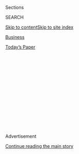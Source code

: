 <div id="app">

<div>

<div>

<div>

<div class="NYTAppHideMasthead css-1q2w90k e1suatyy0">

<div class="section css-ui9rw0 e1suatyy2">

<div class="css-eph4ug er09x8g0">

<div class="css-6n7j50">

</div>

<span class="css-1dv1kvn">Sections</span>

<div class="css-10488qs">

<span class="css-1dv1kvn">SEARCH</span>

</div>

[Skip to content](#site-content)[Skip to site
index](#site-index)

</div>

<div id="masthead-section-label" class="css-1wr3we4 eaxe0e00">

[Business](https://www.nytimes.com/section/business)

</div>

<div class="css-10698na e1huz5gh0">

</div>

</div>

<div id="masthead-bar-one" class="section hasLinks css-15hmgas e1csuq9d3">

<div class="css-uqyvli e1csuq9d0">

</div>

<div class="css-1uqjmks e1csuq9d1">

</div>

<div class="css-9e9ivx">

[](https://myaccount.nytimes.com/auth/login?response_type=cookie&client_id=vi)

</div>

<div class="css-1bvtpon e1csuq9d2">

[Today’s
Paper](https://www.nytimes.com/section/todayspaper)

</div>

</div>

</div>

</div>

<div data-aria-hidden="false">

<div id="site-content" data-role="main">

<div>

<div class="css-1aor85t" style="opacity:0.000000001;z-index:-1;visibility:hidden">

<div class="css-1hqnpie">

<div class="css-epjblv">

<span class="css-17xtcya">[Business](/section/business)</span><span class="css-x15j1o">|</span><span class="css-fwqvlz">Even
Before He Takes Office, Trump Knocks Automakers on Their
Heels</span>

</div>

<div class="css-k008qs">

<div class="css-1iwv8en">

<span class="css-18z7m18"></span>

<div>

</div>

</div>

<span class="css-1n6z4y">https://nyti.ms/2j11Tuj</span>

<div class="css-1705lsu">

<div class="css-4xjgmj">

<div class="css-4skfbu" data-role="toolbar" data-aria-label="Social Media Share buttons, Save button, and Comments Panel with current comment count" data-testid="share-tools">

  - 
  - 
  - 
  - 
    
    <div class="css-6n7j50">
    
    </div>

  - 

</div>

</div>

</div>

</div>

</div>

</div>

<div class="css-13pd83m">

</div>

<div id="top-wrapper" class="css-1sy8kpn">

<div id="top-slug" class="css-l9onyx">

Advertisement

</div>

[Continue reading the main
story](#after-top)

<div class="ad top-wrapper" style="text-align:center;height:100%;display:block;min-height:250px">

<div id="top" class="place-ad" data-position="top" data-size-key="top">

</div>

</div>

<div id="after-top">

</div>

</div>

<div id="sponsor-wrapper" class="css-1hyfx7x">

<div id="sponsor-slug" class="css-19vbshk">

Supported by

</div>

[Continue reading the main
story](#after-sponsor)

<div id="sponsor" class="ad sponsor-wrapper" style="text-align:center;height:100%;display:block">

</div>

<div id="after-sponsor">

</div>

</div>

<div class="css-1vkm6nb ehdk2mb0">

# Even Before He Takes Office, Trump Knocks Automakers on Their Heels

</div>

![<span class="css-16f3y1r e13ogyst0">Mark Fields, the C.E.O. of Ford,
said market demand – not criticism from Donald Trump – was the main
reason for canceling plans to build a Mexican
plant.</span><span class="css-cch8ym"><span class="css-1dv1kvn">Credit</span><span class="css-cnj6d5 e1z0qqy90" itemprop="copyrightHolder"><span class="css-1ly73wi e1tej78p0">Credit...</span><span>CNBC</span></span></span>](https://static01.nyt.com/images/2017/01/03/business/cnbc-ford/cnbc-ford-videoSixteenByNineJumbo1600.png)

<div class="css-xt80pu e12qa4dv0">

<div class="css-18e8msd">

<div class="css-vp77d3 epjyd6m0">

<div class="css-1baulvz">

By [<span class="css-1baulvz" itemprop="name">Bill
Vlasic</span>](http://www.nytimes.com/by/bill-vlasic) and
<span class="css-1baulvz last-byline" itemprop="name">Neal E.
Boudette</span>

</div>

</div>

  - Jan. 3,
    2017

  - 
    
    <div class="css-4xjgmj">
    
    <div class="css-d8bdto" data-role="toolbar" data-aria-label="Social Media Share buttons, Save button, and Comments Panel with current comment count" data-testid="share-tools">
    
      - 
      - 
      - 
      - 
        
        <div class="css-6n7j50">
        
        </div>
    
      - 
    
    </div>
    
    </div>

</div>

</div>

<div class="section meteredContent css-1r7ky0e" name="articleBody" itemprop="articleBody">

<div class="css-1fanzo5 StoryBodyCompanionColumn">

<div class="css-53u6y8">

DETROIT — Donald J. Trump has promised to change the way American
automakers do business. Less than three weeks before his inauguration as
president, he has already knocked the companies on their heels.

In a stunning reversal, Ford Motor, the nation’s second-largest
automaker, said on Tuesday that it would scrap plans to build a
small-car assembly plant in Mexico that Mr. Trump has repeatedly
criticized.

Just a few hours earlier, Mr. Trump threatened to impose tariffs on cars
made in Mexico by General Motors, the nation’s largest automaker. His
message forced the company to defend itself.

Both developments indicate how Mr. Trump is having an enormous impact on
how American car companies run their operations, even before he takes
office. They also illustrate that one of Mr. Trump’s particular points
of criticism, manufacturing in Mexico, has become particularly
sensitive.

</div>

</div>

<div class="css-1fanzo5 StoryBodyCompanionColumn">

<div class="css-53u6y8">

But the moves raise questions about how competitive the country’s auto
industry can be if its manufacturing options shrink in Mexico, and what
the implications will be for consumers. For now, at least, some
executives are praising Mr. Trump’s economic plans.

“We are encouraged by the pro-growth plans that President-elect Trump
and the new Congress indicate they will pursue,” Mark Fields, Ford’s
chief executive, said at an event on Tuesday.

The decision by Ford to drop plans for a new plant in Mexico — what
would have been a $1.6 billion investment — came at the same time the
company announced it would add 700 jobs to build electric and hybrid
vehicles at a plant in Flat Rock, Mich.

The new Mexican factory was to build Ford Focus sedans currently
manufactured at another Michigan plant near Detroit. Now the company
will build those cars at an existing plant in Mexico.

Ford officials said that the revised plans were tied to market
conditions that have depressed small-car sales, and that they did not
consult with the incoming Trump administration before making the
decision.

</div>

</div>

<div class="css-1fanzo5 StoryBodyCompanionColumn">

<div class="css-53u6y8">

They did, though, tell Mr. Trump about the change just before the
announcement. And on Tuesday, Mr. Fields made clear that Mr. Trump’s
policies were playing a role in the company’s thinking. He added in an
interview that the president-elect’s emphasis on tax changes and cutting
regulations should have an overall positive effect on automakers such as
Ford.

</div>

</div>

<div class="css-79elbk" data-testid="photoviewer-wrapper">

<div class="css-z3e15g" data-testid="photoviewer-wrapper-hidden">

</div>

<div class="css-1a48zt4 ehw59r15" data-testid="photoviewer-children">

![<span class="css-16f3y1r e13ogyst0" data-aria-hidden="true">Ford
employees in Michigan cheered the news on Tuesday that the company would
invest millions of dollars to increase production
there.</span><span class="css-cnj6d5 e1z0qqy90" itemprop="copyrightHolder"><span class="css-1ly73wi e1tej78p0">Credit...</span><span>Carlos
Osorio/Associated
Press</span></span>](https://static01.nyt.com/images/2017/01/04/business/04AUTO1/04AUTO1-articleLarge.jpg?quality=75&auto=webp&disable=upscale)

</div>

</div>

<div class="css-1fanzo5 StoryBodyCompanionColumn">

<div class="css-53u6y8">

“We have a president-elect who has said very clearly that one of his
first priorities is to grow the economy,” he said. “That should be music
to our ears.”

Ford has been a target of Mr. Trump’s criticism since last spring, when
he singled the company out during his campaign for planning to create
jobs in Mexico instead of pushing employment in the United States. After
the election, Ford dropped plans to move production of a Lincoln S.U.V.
to Mexico from Kentucky. That move followed discussions between Mr.
Trump and William C. Ford Jr., the company’s chairman.

One industry analyst, [Ron
Harbour](http://www.oliverwyman.com/our-culture/our-people/ron-harbour.html)
of the consulting firm Oliver Wyman, said Ford was under intense
pressure to alter its Mexican plans — or risk a constant drumbeat of
criticism from Mr. Trump.

“It was an embarrassment for them, and they said, ‘Let’s turn this thing
around,’” Mr. Harbour said.

Now Mr. Trump has turned his attention to G.M. In a [Twitter
post](https://twitter.com/realDonaldTrump/status/816260343391514624)
early Tuesday, he attacked the company for making a hatchback version of
a Chevrolet in Mexico for sale in the American market.

</div>

</div>

<div class="css-1fanzo5 StoryBodyCompanionColumn">

<div class="css-53u6y8">

“General Motors is sending Mexican made model Chevy Cruze to U.S. car
dealers tax-free across the border,” Mr. Trump wrote. “Make in U.S.A. or
pay big border tax\!”

</div>

</div>

<div class="css-cfo9c3">

</div>

<div class="css-1fanzo5 StoryBodyCompanionColumn">

<div class="css-53u6y8">

A central tenet of Mr. Trump’s economic platform has been to renegotiate
the North American Free Trade Agreement, which allows for the free flow
of manufactured goods between the United States, Canada and Mexico.
Instead, he favors tariffs of up to 35 percent on products made in
Mexico and sold in America.

Industry analysts have questioned whether automakers like G.M. and Ford
can profitably build smaller vehicles in the United States instead of in
Mexico, where wages rarely cross $10 an hour, compared with the $29 an
hour earned by a majority of unionized American workers.

For consumers, those higher wages could add up to higher sticker prices.
And that could potentially reduce sales.

But Mr. Trump is hardly backing off on his vow to scrap Nafta, and has
found an unlikely ally in the powerful United Automobile Workers union,
which represents hourly employees at G.M., Ford and Fiat Chrysler in the
United States.

</div>

</div>

<div class="css-1fanzo5 StoryBodyCompanionColumn">

<div class="css-53u6y8">

While the U.A.W. leadership supported Mr. Trump’s rival, Hillary
Clinton, in the presidential election, the union has consistently
attacked Nafta for encouraging car companies to invest in
Mexico.

</div>

</div>

<div class="css-79elbk" data-testid="photoviewer-wrapper">

<div class="css-z3e15g" data-testid="photoviewer-wrapper-hidden">

</div>

<div class="css-1a48zt4 ehw59r15" data-testid="photoviewer-children">

<div class="css-1xdhyk6 erfvjey0">

<span class="css-1ly73wi e1tej78p0">Image</span>

<div class="css-zjzyr8">

<div data-testid="lazyimage-container" style="height:257.77777777777777px">

</div>

</div>

</div>

<span class="css-16f3y1r e13ogyst0" data-aria-hidden="true">At a news
conference on Tuesday, Ford’s chief executive, Mark Fields, said the
company was optimistic that Mr. Trump and the new Republican-controlled
Congress would pursue growth policies that will strengthen American
competitiveness in
manufacturing.</span><span class="css-cnj6d5 e1z0qqy90" itemprop="copyrightHolder"><span class="css-1ly73wi e1tej78p0">Credit...</span><span>Carlos
Osorio/Associated Press</span></span>

</div>

</div>

<div class="css-1fanzo5 StoryBodyCompanionColumn">

<div class="css-53u6y8">

“The U.A.W. has long believed that companies that sell in our country
should build their products in our country,” the union’s president,
[Dennis
Williams](https://uaw.org/executive-board/uaw-president-dennis-williams/),
said on Tuesday.

The hatchback made by G.M. in Mexico is a version of its Cruze compact
car produced primarily at a factory in Lordstown, Ohio.

Sales of the Cruze, like many other passenger cars, have fallen in
recent months because of low gas prices and shifting consumer demand
toward more spacious sport utility vehicles. The Lordstown factory is
among five American plants that G.M. will temporarily idle this month to
reduce its growing inventories of slow-selling cars.

G.M. officials declined to comment on Mr. Trump’s Twitter attack, other
than to say in a statement that only a “small number” of Cruze
hatchbacks were built in Mexico for the American market.

But G.M. has a large exposure to any potential changes looming on Nafta,
having committed up to $5 billion in long-term investment in Mexico.
Foreign car companies like Volkswagen and Toyota are also adding jobs
and new products at their Mexican facilities.

With Nafta under fire from the incoming administration, Ford, in
particular, has tried to adapt.

In a recent interview, the company’s chief financial officer, Robert L.
Shanks, said the automaker was expecting changes in trade deals, and
increasing its focus on expanding its manufacturing in the United
States. “The bigger principle is we want to grow the U.S. economy,” he
said.

</div>

</div>

<div class="css-1fanzo5 StoryBodyCompanionColumn">

<div class="css-53u6y8">

On Tuesday, the company packaged a series of announcements on new
electrified vehicles with a promise to invest $700 million in its Flat
Rock assembly plants.

The addition of 700 jobs at the plant will help it build a new fully
electric S.U.V. to debut in 2020, as well as a new autonomous vehicle
that has no steering wheel and operates entirely by computer.

Ford’s vice president of global purchasing, [Hau
Thai-Tang](https://media.ford.com/content/fordmedia/fna/us/en/people/hau-thai-tang.html),
said the company chose the Flat Rock facility “to really show we are
making a commitment to the United States and to technology.”

Mr. Fields, however, was more circumspect on why the company had dropped
its plans for the new Mexican factory. “We didn’t need it anymore,” he
said. “We just don’t need the capacity anymore given the demand for
small cars.”

Still, the news about the Mexican plant and the new jobs in Michigan
were conveyed directly to Mr. Trump and Vice President-elect Mike Pence
before they were publicly announced.

“We called the president-elect and the vice president-elect this morning
and gave them the news,” Mr. Fields said Tuesday. “They were very
pleased, obviously, that we were making these investments in the U.S.”

</div>

</div>

</div>

<div>

</div>

<div>

</div>

<div>

</div>

<div>

<div id="bottom-wrapper" class="css-1ede5it">

<div id="bottom-slug" class="css-l9onyx">

Advertisement

</div>

[Continue reading the main
story](#after-bottom)

<div id="bottom" class="ad bottom-wrapper" style="text-align:center;height:100%;display:block;min-height:90px">

</div>

<div id="after-bottom">

</div>

</div>

</div>

</div>

</div>

## Site Index

<div>

</div>

## Site Information Navigation

  - [© <span>2020</span> <span>The New York Times
    Company</span>](https://help.nytimes.com/hc/en-us/articles/115014792127-Copyright-notice)

<!-- end list -->

  - [NYTCo](https://www.nytco.com/)
  - [Contact
    Us](https://help.nytimes.com/hc/en-us/articles/115015385887-Contact-Us)
  - [Work with us](https://www.nytco.com/careers/)
  - [Advertise](https://nytmediakit.com/)
  - [T Brand Studio](http://www.tbrandstudio.com/)
  - [Your Ad
    Choices](https://www.nytimes.com/privacy/cookie-policy#how-do-i-manage-trackers)
  - [Privacy](https://www.nytimes.com/privacy)
  - [Terms of
    Service](https://help.nytimes.com/hc/en-us/articles/115014893428-Terms-of-service)
  - [Terms of
    Sale](https://help.nytimes.com/hc/en-us/articles/115014893968-Terms-of-sale)
  - [Site
    Map](https://spiderbites.nytimes.com)
  - [Help](https://help.nytimes.com/hc/en-us)
  - [Subscriptions](https://www.nytimes.com/subscription?campaignId=37WXW)

</div>

</div>

</div>

</div>
